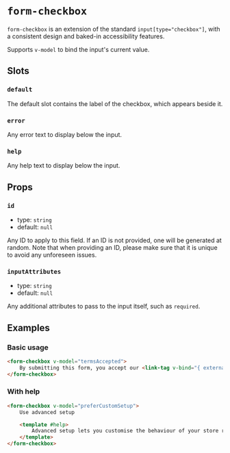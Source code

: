 # `form-checkbox`

`form-checkbox` is an extension of the standard `input[type="checkbox"]`, with a consistent design and baked-in accessibility features.

Supports `v-model` to bind the input's current value.

## Slots

### `default`

The default slot contains the label of the checkbox, which appears beside it.

### `error`

Any error text to display below the input.

### `help`

Any help text to display below the input.

## Props

### `id`

- type: `string`
- default: `null`

Any ID to apply to this field. If an ID is not provided, one will be generated at random. Note that when providing an ID, please make sure that it is unique to avoid any unforeseen issues.

### `inputAttributes`

- type: `string`
- default: `null`

Any additional attributes to pass to the input itself, such as `required`.

## Examples

### Basic usage

```html
<form-checkbox v-model="termsAccepted">
	By submitting this form, you accept our <link-tag v-bind="{ external: true }">terms and conditions of sale</link-tag>.
</form-checkbox>
```

### With help

```html
<form-checkbox v-model="preferCustomSetup">
	Use advanced setup

	<template #help>
		Advanced setup lets you customise the behaviour of your store right away. These options are always available later in the Preferences menu.
	</template>
</form-checkbox>
```
